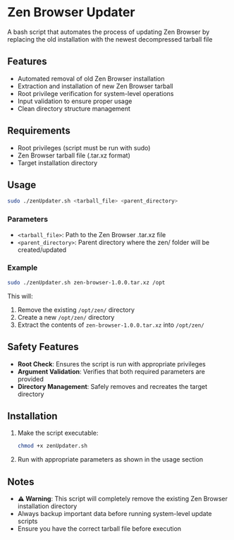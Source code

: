 # Zen Browser Updater

A bash script that automates the process of updating Zen Browser by replacing the old installation with the newest decompressed tarball file

## Features

- Automated removal of old Zen Browser installation
- Extraction and installation of new Zen Browser tarball
- Root privilege verification for system-level operations
- Input validation to ensure proper usage
- Clean directory structure management

## Requirements

- Root privileges (script must be run with sudo)
- Zen Browser tarball file (.tar.xz format)
- Target installation directory

## Usage

```bash
sudo ./zenUpdater.sh <tarball_file> <parent_directory>
```

### Parameters

- `<tarball_file>`: Path to the Zen Browser .tar.xz file
- `<parent_directory>`: Parent directory where the zen/ folder will be created/updated

### Example

```bash
sudo ./zenUpdater.sh zen-browser-1.0.0.tar.xz /opt
```

This will:

1. Remove the existing `/opt/zen/` directory
2. Create a new `/opt/zen/` directory
3. Extract the contents of `zen-browser-1.0.0.tar.xz` into `/opt/zen/`

## Safety Features

- **Root Check**: Ensures the script is run with appropriate privileges
- **Argument Validation**: Verifies that both required parameters are provided
- **Directory Management**: Safely removes and recreates the target directory

## Installation

1. Make the script executable:

   ```bash
   chmod +x zenUpdater.sh
   ```

2. Run with appropriate parameters as shown in the usage section

## Notes

- **⚠️ Warning**: This script will completely remove the existing Zen Browser installation directory
- Always backup important data before running system-level update scripts
- Ensure you have the correct tarball file before execution
